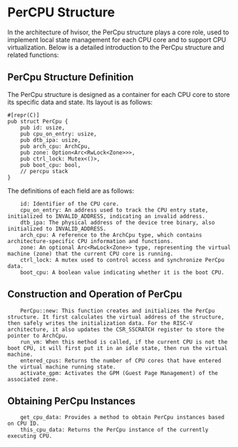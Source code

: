 # PerCPU Structure

In the architecture of hvisor, the PerCpu structure plays a core role, used to implement local state management for each CPU core and to support CPU virtualization. Below is a detailed introduction to the PerCpu structure and related functions:

## PerCpu Structure Definition

The PerCpu structure is designed as a container for each CPU core to store its specific data and state. Its layout is as follows:

```
#[repr(C)]
pub struct PerCpu {
    pub id: usize,
    pub cpu_on_entry: usize,
    pub dtb_ipa: usize,
    pub arch_cpu: ArchCpu,
    pub zone: Option<Arc<RwLock<Zone>>>,
    pub ctrl_lock: Mutex<()>,
    pub boot_cpu: bool,
    // percpu stack
}
```

The definitions of each field are as follows:

```
    id: Identifier of the CPU core.
    cpu_on_entry: An address used to track the CPU entry state, initialized to INVALID_ADDRESS, indicating an invalid address.
    dtb_ipa: The physical address of the device tree binary, also initialized to INVALID_ADDRESS.
    arch_cpu: A reference to the ArchCpu type, which contains architecture-specific CPU information and functions.
    zone: An optional Arc<RwLock<Zone>> type, representing the virtual machine (zone) that the current CPU core is running.
    ctrl_lock: A mutex used to control access and synchronize PerCpu data.
    boot_cpu: A boolean value indicating whether it is the boot CPU.
```

## Construction and Operation of PerCpu

```
    PerCpu::new: This function creates and initializes the PerCpu structure. It first calculates the virtual address of the structure, then safely writes the initialization data. For the RISC-V architecture, it also updates the CSR_SSCRATCH register to store the pointer to ArchCpu.
    run_vm: When this method is called, if the current CPU is not the boot CPU, it will first put it in an idle state, then run the virtual machine.
    entered_cpus: Returns the number of CPU cores that have entered the virtual machine running state.
    activate_gpm: Activates the GPM (Guest Page Management) of the associated zone.
```

## Obtaining PerCpu Instances

```
    get_cpu_data: Provides a method to obtain PerCpu instances based on CPU ID.
    this_cpu_data: Returns the PerCpu instance of the currently executing CPU.
```